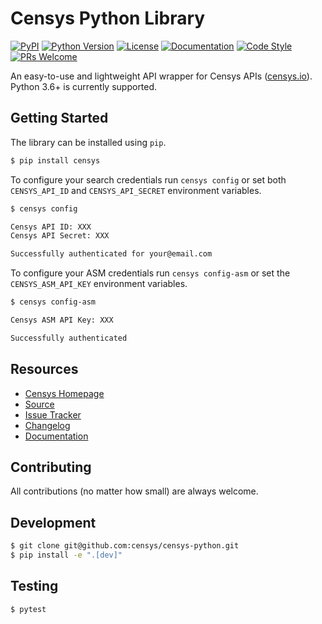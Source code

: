 # Censys Python Library

[![PyPI](https://img.shields.io/pypi/v/censys?color=orange)](https://pypi.org/project/censys/)
[![Python Version](https://img.shields.io/badge/python-3.6%2B-blue)](https://www.python.org/downloads/)
[![License](https://img.shields.io/github/license/censys/censys-python)](LICENSE)
[![Documentation](https://readthedocs.org/projects/censys-python/badge/?version=latest)](https://censys-python.readthedocs.io/en/latest/?badge=latest)
[![Code Style](https://img.shields.io/badge/code%20style-black-000000)](https://github.com/psf/black)
[![PRs Welcome](https://img.shields.io/badge/PRs-welcome-brightgreen.svg)](http://makeapullrequest.com)

An easy-to-use and lightweight API wrapper for Censys APIs ([censys.io](https://censys.io/)). Python 3.6+ is currently supported.

## Getting Started

The library can be installed using `pip`.

```bash
$ pip install censys
```

To configure your search credentials run `censys config` or set both `CENSYS_API_ID` and `CENSYS_API_SECRET` environment variables.

```bash
$ censys config

Censys API ID: XXX
Censys API Secret: XXX

Successfully authenticated for your@email.com
```

To configure your ASM credentials run `censys config-asm` or set the `CENSYS_ASM_API_KEY` environment variables.

```bash
$ censys config-asm

Censys ASM API Key: XXX

Successfully authenticated
```

## Resources

- [Censys Homepage](https://censys.io/)
- [Source](https://github.com/censys/censys-python)
- [Issue Tracker](https://github.com/censys/censys-python/issues)
- [Changelog](https://github.com/censys/censys-python/releases)
- [Documentation](https://censys-python.rtfd.io)

## Contributing

All contributions (no matter how small) are always welcome.

## Development

```bash
$ git clone git@github.com:censys/censys-python.git
$ pip install -e ".[dev]"
```

## Testing

```bash
$ pytest
```
